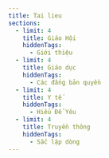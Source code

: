 ```yaml
---
title: Tai lieu
sections:
  - limit: 4
    title: Giáo Hội
    hiddenTags:
      - Giới thiệu
  - limit: 4
    title: Giáo dục
    hiddenTags:
      - Các đấng bản quyền
  - limit: 4
    title: Y tế
    hiddenTags:
      - Hiểu Để Yêu
  - limit: 4
    title: Truyền thông
    hiddenTags:
      - Sắc lập dòng
---
```

